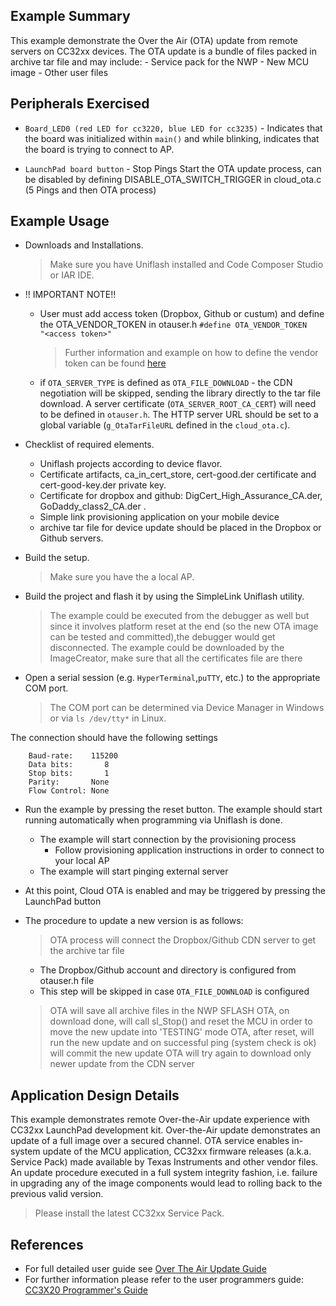 ## Example Summary

This example demonstrate the Over the Air (OTA) update from remote servers on CC32xx devices. 
The OTA update is a bundle of files packed in archive tar file and may include:
	- Service pack for the NWP
	- New MCU image
	- Other user files

## Peripherals Exercised

* `Board_LED0 (red LED for cc3220, blue LED for cc3235)` - Indicates that the board was initialized within `main()`
and while blinking, indicates that the board is trying to connect to AP.

* `LaunchPad board button` - Stop Pings Start the OTA update process, 
can be disabled by defining DISABLE\_OTA\_SWITCH\_TRIGGER in cloud_ota.c (5 Pings and then OTA process)


## Example Usage

* Downloads and Installations.
	> Make sure you have Uniflash installed and Code Composer Studio or IAR IDE.

* !! IMPORTANT NOTE!! 
	- User must add access token (Dropbox, Github or custum) and define the OTA_VENDOR_TOKEN in otauser.h 
        `#define OTA_VENDOR_TOKEN     "<access token>"`
   		> Further information and example on how to define the vendor token can be found [here](../../../../../docs/simplelink_mcu_sdk/Over_The_Air_Update_Guide.html#fig.-20:-OTA-tokan-Diagram)
	- if `OTA_SERVER_TYPE` is defined as `OTA_FILE_DOWNLOAD` - the CDN negotiation will be skipped, sending the library directly to the tar file download. A server certificate (`OTA_SERVER_ROOT_CA_CERT`) will need to be defined in `otauser.h`. The HTTP server URL should be set to a global variable (`g_OtaTarFileURL` defined in the `cloud_ota.c`).

* Checklist of required elements.
	- Uniflash projects according to device flavor.	
	- Certificate artifacts, ca\_in\_cert\_store, cert-good.der certificate and cert-good-key.der private key.
	- Certificate for dropbox and github: DigCert\_High\_Assurance\_CA.der, GoDaddy\_class2\_CA.der .
	- Simple link provisioning application on your mobile device
	- archive tar file for device update should be placed in the Dropbox or Github servers.

* Build the setup.
	> Make sure you have the a local AP.

* Build the project and flash it by using the SimpleLink Uniflash utility.
	> The example could be executed from the debugger as well but since it involves platform reset at the end 
        (so the new OTA image can be tested and committed),the debugger would get disconnected.
	> The example could be downloaded by the ImageCreator, make sure that all the certificates file are there 

* Open a serial session (e.g. `HyperTerminal`,`puTTY`, etc.) to the appropriate COM port.
	> The COM port can be determined via Device Manager in Windows or via `ls /dev/tty*` in Linux.

The connection should have the following settings
```
    Baud-rate:    115200
    Data bits:       8
    Stop bits:       1
    Parity:       None
    Flow Control: None
```

* Run the example by pressing the reset button. The example should start running automatically when programming via Uniflash is done.

	*  The example will start connection by the provisioning process
		- Follow provisioning application instructions in order to connect to your local AP
	*  The example will start pinging external server

* At this point, Cloud OTA is enabled and may be triggered by pressing the LaunchPad button

* The procedure to update a new version is as follows:
	> OTA process will connect the Dropbox/Github CDN server to get the archive tar file 
	- The Dropbox/Github account and directory is configured from otauser.h file
	- This step will be skipped in case `OTA_FILE_DOWNLOAD` is configured 
	> OTA will save all archive files in the NWP SFLASH
	> OTA, on download done, will call sl_Stop() and reset the MCU in order to move the new update into 'TESTING' mode
	> OTA, after reset, will run the new update and on successful ping (system check is ok) will commit the new update 
	> OTA will try again to download only newer update from the CDN server

## Application Design Details

This example demonstrates remote Over-the-Air update experience with CC32xx LaunchPad development kit.
Over-the-Air update demonstrates an update of a full image over a secured channel. OTA service enables in-system update of the MCU application, CC32xx firmware releases (a.k.a. Service Pack) made available by Texas Instruments and other vendor files. An update procedure executed in a full system integrity fashion, i.e. failure in upgrading any of the image components would lead to rolling back to the previous valid version.

> Please install the latest CC32xx Service Pack.

## References

* For full detailed user guide see [Over The Air Update Guide](../../../../../docs/simplelink_mcu_sdk/Over_The_Air_Update_Guide.html)
* For further information please refer to the user programmers guide: [CC3X20 Programmer's Guide](http://www.ti.com/lit/swru455)
 
